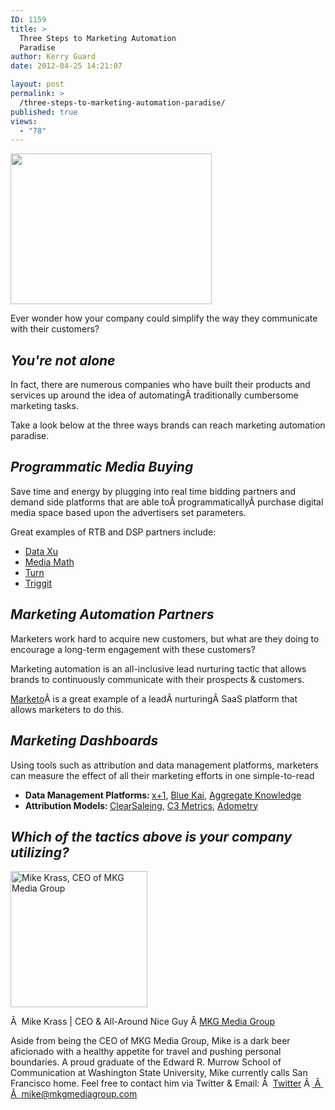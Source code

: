 ```yaml
---
ID: 1159
title: >
  Three Steps to Marketing Automation
  Paradise
author: Kerry Guard
date: 2012-04-25 14:21:07

layout: post
permalink: >
  /three-steps-to-marketing-automation-paradise/
published: true
views:
  - "78"
---
```

<img class="alignleft size-full wp-image-1160" title="ETM" src="http://mkgmediagroup.com/wp-content/uploads/2012/04/ETM.jpeg" alt="" width="322" height="241" />

Ever wonder how your company could simplify the way they communicate with their customers?
<h2><em>You're not alone</em></h2>
In fact, there are numerous companies who have built their products and services up around the idea of automatingÂ traditionally cumbersome marketing tasks.

Take a look below at the three ways brands can reach marketing automation paradise.
<h2><em>Programmatic Media Buying</em></h2>
Save time and energy by plugging into real time bidding partners and demand side platforms that are able toÂ programmaticallyÂ purchase digital media space based upon the advertisers set parameters.

Great examples of RTB and DSP partners include:
<ul>
	<li><a href="http://dataxu.com" target="_blank">Data Xu</a></li>
	<li><a href="http://mediamath.com" target="_blank">Media Math</a></li>
	<li><a href="http://turn.com" target="_blank">Turn</a></li>
	<li><a href="http://triggit.com" target="_blank">Triggit</a></li>
</ul>
<h2><em>Marketing Automation Partners</em></h2>
Marketers work hard to acquire new customers, but what are they doing to encourage a long-term engagement with these customers?

Marketing automation is an all-inclusive lead nurturing tactic that allows brands to continuously communicate with their prospects &amp; customers.

<a href="http://marketo.com" target="_blank">Marketo</a>Â is a great example of a leadÂ nurturingÂ SaaS platform that allows marketers to do this.
<h2><em>Marketing Dashboards</em></h2>
Using tools such as attribution and data management platforms, marketers can measure the effect of all their marketing efforts in one simple-to-read
<ul>
	<li><strong>Data Management Platforms: </strong><a href="http://www.xplusone.com/" target="_blank">x+1</a>, <a href="http://www.bluekai.com/dmp/" target="_blank">Blue Kai</a>, <a href="http://www.aggregateknowledge.com/index.html" target="_blank">Aggregate Knowledge</a></li>
	<li><strong>Attribution Models: </strong><a href="http://attributionmanagement.com/" target="_blank">ClearSaleing</a>, <a href="http://www.c3metrics.com" target="_blank">C3 Metrics</a>, <a href="http://adometry.com" target="_blank">Adometry</a></li>
</ul>
<h2><em>Which of the tactics above is your company utilizing?</em></h2>

<img src="http://mkgmediagroup.com/wp-content/uploads/2011/08/mk_median_bw_head.jpeg" alt="Mike Krass, CEO of MKG Media Group" width="219" height="218" class="alignleft size-full wp-image-1794" />

Â  <span itemprop="jobTitle">Mike Krass | CEO & All-Around Nice Guy</span>
Â <a href="http://www.mkgmediagroup.com" itemprop="url">MKG Media Group</a>
</span>

Aside from being the CEO of MKG Media Group, Mike is a dark beer aficionado with a healthy appetite for travel and pushing personal boundaries. A proud graduate of the Edward R. Murrow School of Communication at Washington State University, Mike currently calls San Francisco home. Feel free to contact him via Twitter & Email:
Â  <a href="http://www.twitter.com/mikekrass" itemprop="url">Twitter</a>
Â <a href="mailto:mike@mkgmediagroup.com" itemprop="email">
Â  Â  mike@mkgmediagroup.com</a>
</div>